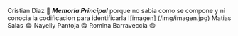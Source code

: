 Cristian Diaz :rofl:
***Memoria Principal***
porque no sabia como se compone y ni conocia la codificacion para identificarla
![imagen] (/img/imagen.jpg)
Matias Salas :joy:
Nayelly Pantoja :yum:
Romina Barraveccia :smile:

